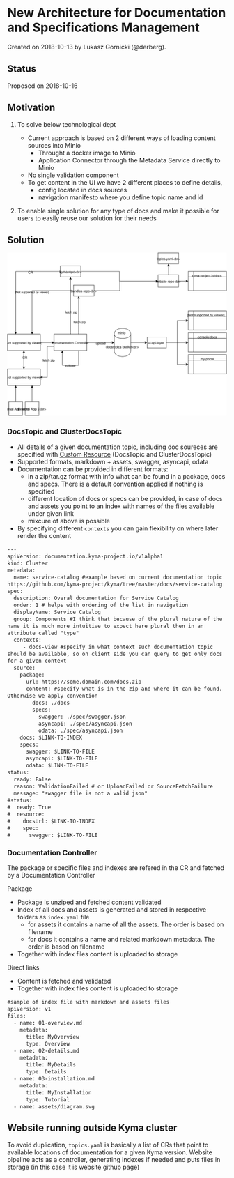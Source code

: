 # New Architecture for Documentation and Specifications Management

Created on 2018-10-13 by Lukasz Gornicki (@derberg).

## Status

Proposed on 2018-10-16

## Motivation

1. To solve below technological dept
   - Current approach is based on 2 different ways of loading content sources into Minio
     - Throught a docker image to Minio
     - Application Connector through the Metadata Service directly to Minio
   - No single validation component
   - To get content in the UI we have 2 different places to define details, 
     - config located in docs sources
     - navigation manifesto where you define topic name and id

2. To enable single solution for any type of docs and make it possible for users to easily reuse our solution for their needs

## Solution
  
![](assets/main-arch.svg)

### DocsTopic and ClusterDocsTopic
- All details of a given documentation topic, including doc soureces are specified with [Custom Resource](/assets/doc-topic-crd-and-example.yaml) (DocsTopic and ClusterDocsTopic)
- Supported formats, markdown + assets, swagger, asyncapi, odata
- Documentation can be provided in different formats:
  - in a zip/tar.gz format with info what can be found in a package, docs and specs. There is a default convention applied if nothing is specified
  - different location of docs or specs can be provided, in case of docs and assets you point to an index with names of the files available under given link
  - mixcure of above is possible
- By specifying different `contexts` you can gain flexibility on where later render the content

```
---
apiVersion: documentation.kyma-project.io/v1alpha1
kind: Cluster
metadata:
  name: service-catalog #example based on current documentation topic https://github.com/kyma-project/kyma/tree/master/docs/service-catalog
spec:
  description: Overal documentation for Service Catalog
  order: 1 # helps with ordering of the list in navigation
  displayName: Service Catalog
  group: Components #I think that because of the plural nature of the name it is much more intuitive to expect here plural then in an attribute called "type"
  contexts: 
     - docs-view #specify in what context such documentation topic should be available, so on client side you can query to get only docs for a given context
  source:
    package:
      url: https://some.domain.com/docs.zip
      content: #specify what is in the zip and where it can be found. Otherwise we apply convention
        docs: ./docs
        specs:
          swagger: ./spec/swagger.json
          asyncapi: ./spec/asyncapi.json
          odata: ./spec/asyncapi.json
    docs: $LINK-TO-INDEX
    specs:
      swagger: $LINK-TO-FILE
      asyncapi: $LINK-TO-FILE
      odata: $LINK-TO-FILE
status:
  ready: False
  reason: ValidationFailed # or UploadFailed or SourceFetchFailure
  message: "swagger file is not a valid json"
#status:
#  ready: True
#  resource:
#    docsUrl: $LINK-TO-INDEX
#    spec:
#      swagger: $LINK-TO-FILE
```

### Documentation Controller

The package or specific files and indexes are refered in the CR and fetched by a Documentation Controller

Package
- Package is unziped and fetched content validated
- Index of all docs and assets is generated and stored in respective folders as `index.yaml` file
  - for assets it contains a name of all the assets. The order is based on filename
  - for docs it contains a name and related markdown metadata. The order is based on filename
- Together with index files content is uploaded to storage

Direct links
- Content is fetched and validated
- Together with index files content is uploaded to storage

```
#sample of index file with markdown and assets files
apiVersion: v1
files:
  - name: 01-overview.md
    metadata:
      title: MyOverview
      type: Overview
  - name: 02-details.md
    metadata:
      title: MyDetails
      type: Details
  - name: 03-installation.md
    metadata:
      title: MyInstallation
      type: Tutorial
  - name: assets/diagram.svg
```

## Website running outside Kyma cluster

To avoid duplication, `topics.yaml` is basically a list of CRs that point to available locations of documentation for a given Kyma version. Website pipeline acts as a controller, generating indexes if needed and puts files in storage (in this case it is website github page)

